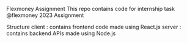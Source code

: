 Flexmoney Assignment
This repo contains code for internship task @flexmoney 2023 Assignment

Structure
client : contains frontend code made using React.js
server : contains backend APIs made using Node.js